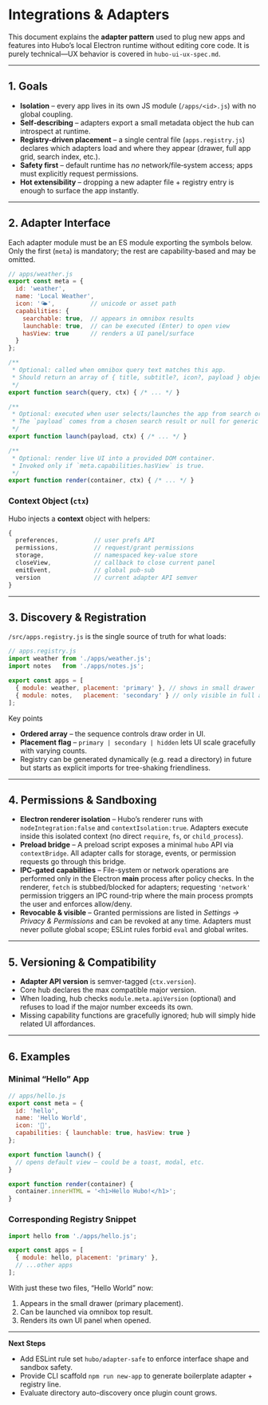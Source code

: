 # Integrations & Adapters

This document explains the **adapter pattern** used to plug new apps and features into Hubo’s local Electron runtime without editing core code. It is purely technical—UX behavior is covered in `hubo-ui-ux-spec.md`.

---

## 1. Goals
* **Isolation** – every app lives in its own JS module (`/apps/<id>.js`) with no global coupling.  
* **Self-describing** – adapters export a small metadata object the hub can introspect at runtime.  
* **Registry-driven placement** – a single central file (`apps.registry.js`) declares which adapters load and where they appear (drawer, full app grid, search index, etc.).  
* **Safety first** – default runtime has _no_ network/file‐system access; apps must explicitly request permissions.  
* **Hot extensibility** – dropping a new adapter file + registry entry is enough to surface the app instantly.

---

## 2. Adapter Interface

Each adapter module must be an ES module exporting the symbols below. Only the first (`meta`) is mandatory; the rest are capability-based and may be omitted.

```js
// apps/weather.js
export const meta = {
  id: 'weather',
  name: 'Local Weather',
  icon: '🌤️',          // unicode or asset path
  capabilities: {
    searchable: true,  // appears in omnibox results
    launchable: true,  // can be executed (Enter) to open view
    hasView: true      // renders a UI panel/surface
  }
};

/**
 * Optional: called when omnibox query text matches this app.
 * Should return an array of { title, subtitle?, icon?, payload } objects
 */
export function search(query, ctx) { /* ... */ }

/**
 * Optional: executed when user selects/launches the app from search or UI.
 * The `payload` comes from a chosen search result or null for generic launch.
 */
export function launch(payload, ctx) { /* ... */ }

/**
 * Optional: render live UI into a provided DOM container.
 * Invoked only if `meta.capabilities.hasView` is true.
 */
export function render(container, ctx) { /* ... */ }
```

### Context Object (`ctx`)
Hubo injects a **context** object with helpers:
```ts
{
  preferences,          // user prefs API
  permissions,          // request/grant permissions
  storage,              // namespaced key-value store
  closeView,            // callback to close current panel
  emitEvent,            // global pub-sub
  version               // current adapter API semver
}
```

---

## 3. Discovery & Registration

`/src/apps.registry.js` is the single source of truth for what loads:

```js
// apps.registry.js
import weather from './apps/weather.js';
import notes   from './apps/notes.js';

export const apps = [
  { module: weather, placement: 'primary' }, // shows in small drawer
  { module: notes,   placement: 'secondary' } // only visible in full app window
];
```

Key points  
* **Ordered array** – the sequence controls draw order in UI.  
* **Placement flag** – `primary | secondary | hidden` lets UI scale gracefully with varying counts.  
* Registry can be generated dynamically (e.g. read a directory) in future but starts as explicit imports for tree-shaking friendliness.

---

## 4. Permissions & Sandboxing
* **Electron renderer isolation** – Hubo’s renderer runs with `nodeIntegration:false` and `contextIsolation:true`. Adapters execute inside this isolated context (no direct `require`, `fs`, or `child_process`).  
* **Preload bridge** – A preload script exposes a minimal `hubo` API via `contextBridge`. All adapter calls for storage, events, or permission requests go through this bridge.  
* **IPC-gated capabilities** – File-system or network operations are performed only in the Electron **main** process after policy checks. In the renderer, `fetch` is stubbed/blocked for adapters; requesting `'network'` permission triggers an IPC round-trip where the main process prompts the user and enforces allow/deny.  
* **Revocable & visible** – Granted permissions are listed in *Settings → Privacy & Permissions* and can be revoked at any time. Adapters must never pollute global scope; ESLint rules forbid `eval` and global writes.

---

## 5. Versioning & Compatibility
* **Adapter API version** is semver-tagged (`ctx.version`).  
* Core hub declares the max compatible major version.  
* When loading, hub checks `module.meta.apiVersion` (optional) and refuses to load if the major number exceeds its own.  
* Missing capability functions are gracefully ignored; hub will simply hide related UI affordances.

---

## 6. Examples

### Minimal “Hello” App

```js
// apps/hello.js
export const meta = {
  id: 'hello',
  name: 'Hello World',
  icon: '👋',
  capabilities: { launchable: true, hasView: true }
};

export function launch() {
  // opens default view – could be a toast, modal, etc.
}

export function render(container) {
  container.innerHTML = '<h1>Hello Hubo!</h1>';
}
```

### Corresponding Registry Snippet
```js
import hello from './apps/hello.js';

export const apps = [
  { module: hello, placement: 'primary' },
  // ...other apps
];
```

With just these two files, “Hello World” now:
1. Appears in the small drawer (primary placement).  
2. Can be launched via omnibox top result.  
3. Renders its own UI panel when opened.

---

**Next Steps**  
* Add ESLint rule set `hubo/adapter-safe` to enforce interface shape and sandbox safety.  
* Provide CLI scaffold `npm run new-app` to generate boilerplate adapter + registry line.  
* Evaluate directory auto-discovery once plugin count grows.

